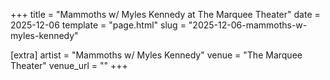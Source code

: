 +++
title = "Mammoths w/ Myles Kennedy at The Marquee Theater"
date = 2025-12-06
template = "page.html"
slug = "2025-12-06-mammoths-w-myles-kennedy"

[extra]
artist = "Mammoths w/ Myles Kennedy"
venue = "The Marquee Theater"
venue_url = ""
+++
